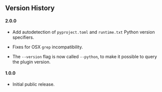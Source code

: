 ## Version History

#### 2.0.0

* Add autodetection of `pyproject.toml` and `runtime.txt` Python version
    specifiers.

* Fixes for OSX `grep` incompatibility.

* The `--version` flag is now called `--python`, to make it possible
    to query the plugin version.

#### 1.0.0

* Initial public release.
